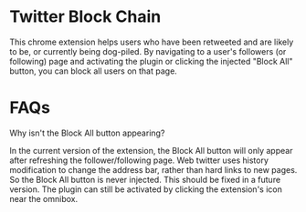 # Twitter Block Chain

This chrome extension helps users who have been retweeted and are likely to be, or currently being dog-piled.
By navigating to a user's followers (or following) page and activating the plugin or clicking the injected "Block All" button,
you can block all users on that page.

# FAQs 

Why isn't the Block All button appearing?

In the current version of the extension, the Block All button will only appear after refreshing the follower/following page. 
Web twitter uses history modification to change the address bar, rather than hard links to new pages. So the Block All button
is never injected. This should be fixed in a future version. The plugin can still be activated by clicking the extension's icon
near the omnibox.